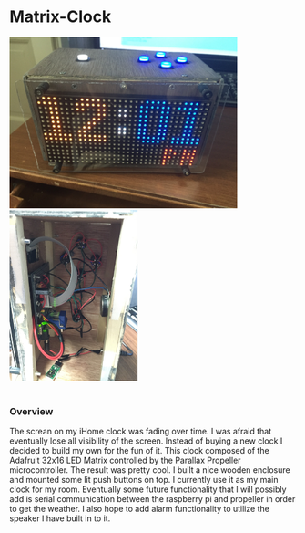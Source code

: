 # Matrix-Clock
<img src="Photos%20and%20Videos/Finalbuildfront.JPG" height="300">
<img src="Photos%20and%20Videos/Finalbuildinside.JPG" height="300">
<br/><br/>
<h3>Overview</h3>
<p>The screan on my iHome clock was fading over time.  I was afraid that eventually lose all visibility of the screen.  Instead of buying a new clock I decided to build my own for the fun of it.  This clock composed of the Adafruit 32x16 LED Matrix controlled by the Parallax Propeller microcontroller.  The result was pretty cool.  I built a nice wooden enclosure and mounted some lit push buttons on top.  I currently use it as my main clock for my room.  Eventually some future functionality that I will possibly add is serial communication between the raspberry pi and propeller in order to get the weather.  I also hope to add alarm functionality to utilize the speaker I have built in to it.</p>
